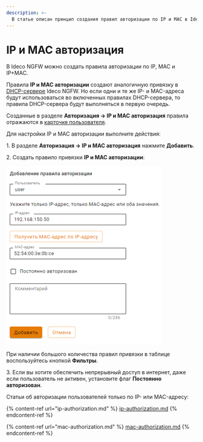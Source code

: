 ```yaml
---
description: >-
  В статье описан принцип создания правил авторизации по IP и MAC в Ideco NGFW.
---
```


# IP и MAC авторизация

В Ideco NGFW можно создать правила авторизации по IP, MAC и IP+MAC. 

Правила **IP и MAC авторизации** создают аналогичную привязку в [DHCP-сервере](/settings/services/dhcp.md#nastroika-dhcp-servera-s-privyazkoi-ip-k-mac) Ideco NGFW. Но если одни и те же IP- и MAC-адреса будут использоваться во включенных правилах DHCP-сервера, то правила DHCP-сервера будут выполняться в первую очередь.

Созданные в разделе **Авторизация -> IP и MAC авторизация** правила отражаются в [карточке пользователя](/settings/users/user-tree/customization-of-users.md).

Для настройки IP и MAC авторизации выполните действия:

1\. В разделе **Авторизация -> IP и MAC авторизация** нажмите **Добавить**.

2\. Создать правило привязки **IP и MAC авторизации**:

![](/.gitbook/assets/authorization5.png)

При наличии большого количества правил привязки в таблице воспользуйтесь кнопкой **Фильтры**.

3\. Если вы хотите обеспечить непрерывный доступ в интернет, даже если пользователь не активен, установите флаг **Постоянно авторизован**.

Статьи об авторизации пользователей только по IP- или MAC-адресу:

{% content-ref url="ip-authorization.md" %}
[ip-authorization.md](ip-authorization.md)
{% endcontent-ref %}

{% content-ref url="mac-authorization.md" %}
[mac-authorization.md](mac-authorization.md)
{% endcontent-ref %}